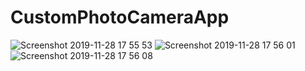 # CustomPhotoCameraApp
![Screenshot 2019-11-28 17 55 53](https://user-images.githubusercontent.com/53354158/69819945-9c53d700-1208-11ea-9eb5-856e4165925c.png)
![Screenshot 2019-11-28 17 56 01](https://user-images.githubusercontent.com/53354158/69819946-9c53d700-1208-11ea-91a6-f4d7a58f24bd.png)
![Screenshot 2019-11-28 17 56 08](https://user-images.githubusercontent.com/53354158/69819947-9cec6d80-1208-11ea-9a2d-deb965167204.png)
